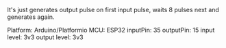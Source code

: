 It's just generates output pulse on first input pulse, waits 8 pulses next and generates again.

Platform: Arduino/Platformio
MCU: ESP32
inputPin: 35
outputPin: 15
input level: 3v3
output level: 3v3
